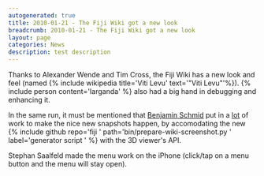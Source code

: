 ```yaml
---
autogenerated: true
title: 2010-01-21 - The Fiji Wiki got a new look
breadcrumb: 2010-01-21 - The Fiji Wiki got a new look
layout: page
categories: News
description: test description
---
```


Thanks to Alexander Wende and Tim Cross, the Fiji Wiki has a new look and feel (named {% include wikipedia title='Viti Levu' text='"Viti Levu"'%}). {% include person content='Iarganda' %} also had a big hand in debugging and enhancing it.

In the same run, it must be mentioned that [Benjamin Schmid](http://www.neurofly.de/) put in a <u>lot</u> of work to make the nice new snapshots happen, by accomodating the new {% include github repo='fiji ' path='bin/prepare-wiki-screenshot.py ' label='generator script ' %} with the 3D viewer's API.

Stephan Saalfeld made the menu work on the iPhone (click/tap on a menu button and the menu will stay open).


